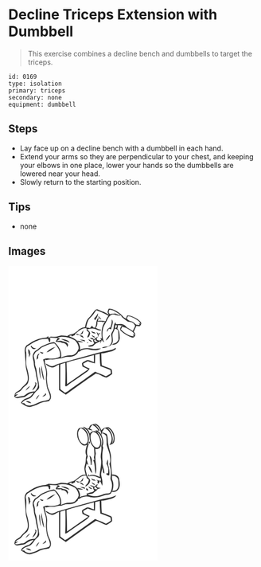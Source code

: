 # Decline Triceps Extension with Dumbbell
> This exercise combines a decline bench and dumbbells to target the triceps.

``` 
id: 0169 
type: isolation 
primary: triceps 
secondary: none 
equipment: dumbbell 
``` 

## Steps

 - Lay face up on a decline bench with a dumbbell in each hand.
 - Extend your arms so they are perpendicular to your chest, and keeping your elbows in one place, lower your hands so the dumbbells are lowered near your head.
 - Slowly return to the starting position.

## Tips

 - none

## Images

<svg width="300" height="296" viewBox="0 0 225 222" xmlns="http://www.w3.org/2000/svg">
  <g fill="#FFF">
    <path d="M0 0h225v222H0V0m151.34 64.55c-.59 1.74-1.55 3.41-1.73 5.26.41 1.4 1.31 2.57 2 3.84-2.54-1.71-5.29-3.06-7.98-4.49-2.98-.73-5.73-2.1-8.48-3.42-2.04-1.05-4.03.65-5.31 2.09-2.8 3.23-4.89 7.05-8.09 9.94-4.13 3.68-5.09 9.37-6.12 14.52-4.15.73-8.47 2.15-11.05 5.71-2.29 1.4-4.4 3.06-6.76 4.33-3.2.67-6.46 1.39-9.08 3.48-3.25-.37-6.5-1.11-9.79-.86-3.31.54-6.41 2.33-9.86 1.95-2.7.09-6.35-1.15-7.96 1.82-.64-.9-.88-1.98-1.13-3.02-1.09 1.11-2.25 2.45-3.94 2.48-6.98.45-13.8 2.65-19.92 5.99-2.98 2-5.93 4.03-9 5.89-3.04 3.65-2.83 8.69-2.05 13.1-.02 4.95.97 9.83.9 14.79-.03 8.13 4.29 15.77 3.22 23.94-1 5.89-6.85 8.54-10.04 13.03-2.14 3.44-6.6 4.09-9.03 7.2-.57 1.53-.89 3.13-1.33 4.7 1.64 1.25 3.36 3.17 5.65 2.4 3.54-1.04 7.38-.76 10.84-1.98 3.82-2.97 7.85-5.81 12.87-6.21-2.45 2.74-4.49 6.32-8.14 7.61-4.36 1.39-9.22 3.55-11.09 8.04 4.36 2.56 8.59 6.3 13.99 5.94 4.32-1.42 8.8-2.47 12.8-4.71 4.72-2.78 10.3-2.98 15.54-4.06 1.44-1.72 3.06-3.61 2.98-5.99.52-6.47-4.56-11.59-5.17-17.84-.56-4.68-1.42-9.39-.8-14.11.78-6.23-.96-12.37-2.79-18.25-.74-2.19-.35-4.5-.13-6.73l.45.44.45.44c2.62.34 5.12-1.2 7.79-.79 5.25.57 10.2-1.62 15.4-1.73 3.5-.79 6.83-2.54 10.53-2.2 5.95.43 12.94-1.64 15.5-7.53 1.59-.42 3.09-1.09 4.22-2.32 4.32-1.93 9.25-2.58 13.73-.78 5.32.98 12.02 1.45 16.36-2.19-4.55.03-9.18 1.45-13.77.42-6.08-1.29-12.67-1.22-18.27 1.74 1.23-4.28-.59-8.55-2.86-12.12 2.71.49 5.45.91 8.21.64-2.77-1.5-5.91-1.94-8.98-2.34.21.52.61 1.57.81 2.1-2.95-4.84-8.77-6.25-13.42-8.87 1.6-.71 3.2-1.41 4.83-2.05l-1.81 1.22c.47.43.94.87 1.41 1.3 1.48-.85 3.04-1.57 4.6-2.24.03-.41.1-1.24.13-1.65 5.31-3.58 10.24-9.85 17.43-8.11.01.68.04 2.04.05 2.72.2 1.82 3.3 1.95 3.19 3.95-.63 2.27-1.65 4.39-2.54 6.56 2.8.83 3.34-2.59 4.3-4.45 1.35-3.3-2.38-5.54-4.33-7.51 3.7-.51 7.55-2.32 11.21-.63 3.23.75 6.46 3.36 9.86 1.92 0-.17.01-.51.02-.69-2.49-.26-4.84-1.09-7.07-2.19-.27-.18-.83-.55-1.11-.73 2.48-2.41 2.78-6 2.55-9.24 2.53.1 5.06.08 7.59.01l-.24 1.29c1.3-.68 2.63-1.33 4.16-1.25-5.51 7.15-5.62 16.54-4.77 25.12l-2.29-.28c.34.61 1.02 1.81 1.37 2.42-.69.27-2.05.83-2.73 1.1l-3.27-.72c-.36-.76-.72-1.51-1.08-2.26.89-.93 1.73-1.9 2.54-2.9-2.58 1.09-4.55 3.12-7.01 4.4l-.51-1.77c-1.58-.25-3.15-.52-4.71-.8.2.38.62 1.15.83 1.53 1.19.32 2.38.63 3.57.94-.13 2.12.65 4.06 1.9 5.74-.93.73-1.86 1.47-2.78 2.21-2.34.38-4.65.95-6.9 1.68 2.37 1.9 5.89 1.19 8.32-.12 2.84-3.53 7.11-5.13 11.01-7.13-.42 1.38-.78 2.78-1.09 4.19 1.3-1.76 2.02-3.85 2.86-5.84.82 1.49 1.94 2.7 3.37 3.62-2.84-6.28-2.94-13.39-1.68-20.08.92-4.92 4.23-8.82 6.12-13.36 1.85-3.63 4.19-8.02 8.68-8.61 3.84.03 7.47 2.71 11.34 1.3 1.58-.53 1.68 1.83 2.38 2.7 2.52 2.12 5.07 4.23 7.81 6.06 2.48 1.85 5.97.58 8.43 2.45 1.72 1.07 2.8 2.86 3.8 4.58-.91 2.72-2.36 5.22-3.64 7.78-2.91-1.97-5.86-3.89-9-5.47-1.38-1.66-2.92-3.29-4.99-4.08-3.57-1.78-7.64-.62-11.42-.45-.11-.71-.32-2.14-.43-2.85-3.94 3.14-1.89 8.57-4.21 12.52-.94 2.29-3.08 4.43-2.3 7.09.82 4.85 1.86 10.74-2.08 14.58-2.91 3.77-9.23.88-12.14 4.42 2.59.27 5.08-.7 7.55-1.38 2.87-1.05 6.36-1.91 7.73-4.98 2.67-4.8-.1-10.25.89-15.3 1.19-2.54 2.39-5.08 3.4-7.69 1.57.71 3.76.76 4.69 2.43.94 4.69.62 9.5.7 14.25-1.04 1.59-1.89 3.38-3.41 4.59-2.06 1.08-4.62 1.2-6.23 3.03 6.36 1.17 11.86-4.51 11.68-10.68-.38-4.63-.07-10.06-3.61-13.6.42-1.78.8-3.56 1.08-5.37 2.87.37 5.71.96 8.57 1.44-1.3.06-2.61.12-3.9.2-.94 2.32-2.73 5.28-.32 7.39 4.58 4.25 10.17 7.53 16.04 9.66a3.582 3.582 0 0 0 5.06-2.67c1.29-2.2-.72-4.22-1.89-5.91 1.36-2.91 2.65-5.85 4.04-8.75 1.57.36 3.16.54 4.77.53 2.03-1.3 3.54-4.64 1.52-6.54-1.94-2.42-4.64-4.06-7.25-5.65-3.96-2.25-8.26-4.44-12.94-4.23-.66 1.66-1.3 3.33-1.86 5.03-1.27-.88-2.55-1.73-3.83-2.57a31.864 31.864 0 0 0-8.8-7.8c-4.06-2.43-8.47-5-13.38-4.66m4.53 16.04c.27 4.17-.33 8.3-2 12.15-3.4.55-5.62 3.36-5.09 6.86.97-1.57 1.82-3.19 2.65-4.83 1.2.26 2.4.53 3.6.8.36-4.89 4.69-10.6.84-14.98m-46.08 21.35c-.89.55-1.78 1.11-2.67 1.67-1.84-.66-3.72-1.22-5.67-1.49 2.8 3.65 7.27 1.38 10.59-.15.43-1.64.84-3.3 1.22-4.95-1.29 1.54-2.43 3.2-3.47 4.92m15.16-3.42c1.21 2.93 4.22 3.31 7.03 3.57-.67-.63-1.35-1.26-2.02-1.89-1.69-.51-3.34-1.11-5.01-1.68m7.87 1.08c1.43 2.38 2 5.11 3.14 7.62.06-1.19.19-3.58.26-4.77.72.18 2.17.53 2.89.71-.41-.53-1.22-1.6-1.63-2.13-.47.43-.94.85-1.41 1.28-1.07-.92-2.16-1.82-3.25-2.71m-7.22 4.52c.99 2.23 2.86 4.48 5.55 3.39-1.82-1.18-3.65-2.34-5.55-3.39m26.71.39c-2.21 2.37-4.02 5.11-5.63 7.91 3.28-1.67 5.41-4.73 6.8-8.04-.29.03-.88.1-1.17.13m-45.35.17c2.2 1.51 4.41 3.07 6.94 3.99-.72-1.2-1.44-2.41-2.31-3.5-1.53-.27-3.07-.43-4.63-.49m.69 6.49c2.58 1.18 5.27 2.07 7.98 2.9-.14-.51-.43-1.55-.58-2.07-2.44-.47-4.91-.78-7.4-.83m12.92-.74c1.13 2.54 3.32 4.2 6.21 3.76-1.83-1.62-3.96-2.82-6.21-3.76m-1.42 4.66c-1.32 3.08 3.33-.04 0 0m42.46 8.33c-1.84 1.46-3.85 2.75-6.21 3.16-9.18 1.91-18.43 3.61-27.42 6.34-17.28 4.63-34.53 9.37-51.69 14.45-3.17.89-6.02 2.68-9.22 3.48-4.28 1.26-7.37-3.11-11.4-3.65 2.17 3.11 5.75 4.84 9.28 5.89 4.48.87 7.47-3.1 11.4-4.32.16 12.76.03 25.52.14 38.28 3.33 2.44 6.74 4.77 10.19 7.04 14.87-11 29.93-21.79 45.37-31.97 5.64.86 10.19 5.24 15.81 6.22 3.21-1.21 5.83-3.59 8.72-5.4-.24-2.42.03-5.05-1.18-7.25-4.61-2.38-9.65-3.81-14.43-5.82-.62-6.01-.58-12.04-.8-18.07 4.77.07 9.3-1.61 13.9-2.64 3.02-.61 5.66-2.21 8.14-3.96-.15-.44-.45-1.33-.6-1.78z"/>
    <path d="M152.32 65.93c6.21.09 11.14 4.32 16.25 7.27-.55.31-1.11.62-1.66.92-1.58-.67-3.22-1.19-4.86-1.69a49.88 49.88 0 0 0-2.93-2.89c.5.66 1.49 1.99 1.99 2.65-2.7-.47-5.44-.28-8.02.66-.67-.94-1.39-1.85-1.96-2.86.29-1.38.78-2.71 1.19-4.06zM132.58 66.66c6.24 2.57 12.69 4.75 18.38 8.47-1.95 2.46-3.56 5.19-4.35 8.25-3.8-.91-7.71-.86-11.56-.4.42-1.63.84-3.26 1.16-4.91-4.91 3.51-2.36 10.17-5.4 14.76-2.21 1.3-3.8-1.13-4.59-2.87-.97 1.27-2.02 2.49-3.07 3.7-1.97-.27-3.93-.57-5.89-.88 1.42-4.97 2-10.72 6.09-14.37 3.77-3.33 6.28-7.75 9.23-11.75m.09 8.95c-1.12 1.2-2.22 2.42-3.32 3.64.48.95.96 1.9 1.43 2.85 2.09-3.27 4.77-6.58 4.36-10.73-.9 1.36-1.71 2.79-2.47 4.24m2.95-.11c.25 2.72 2.56 4.37 4.77 5.55-1.21-2.14-2.89-3.98-4.77-5.55zM180.45 75.82c4.22.15 7.99 2.21 11.55 4.28 2.99 1.84 6.4 3.76 7.37 7.44-.73-.37-2.19-1.12-2.92-1.49.58 1.03 1.14 2.06 1.7 3.1-1.71-.08-3.42-.08-5.1-.37-2.62-1.9-4.67-4.8-8.09-5.34-2.66-.39-4.7-2.1-6.33-4.11.61-1.17 1.22-2.34 1.82-3.51zM161.15 89.39l2.91.2c-.55 1.47-1.11 2.92-1.65 4.39-.41-.27-1.21-.81-1.62-1.07l.36-3.52zM171.47 91.83c5.77.72 10.87 3.9 15.41 7.36 1.71 1.23 2.82 3.04 3.49 5.02-.68-.3-2.03-.88-2.7-1.17.48 1.03.97 2.06 1.44 3.1-7.63-.13-14.22-5.11-19.45-10.25.61-1.35 1.21-2.71 1.81-4.06zM74.16 108.07c8.84-2.85 18.53-.24 26.36 4.25 3.17 3.04 5.28 7.38 5.58 11.75-1.66 5.22-6.03 10.94-12.1 10.64-5.14-.22-9.99 1.62-14.67 3.52 1.8-7.78-2.23-15.64-7.55-21.12-1.09-.96-2.25-2.35-3.85-2.16-5.74.83-10.98 3.46-16.27 5.67-3.89 1.56-6.41 5.11-10.05 7.07-3 1.49-4.25 4.84-4.94 7.9-.25 3.9 1.7 7.53 1.75 11.41.04 5.24 2.66 9.96 3.01 15.15.55 5.74 2.78 11.16 3.29 16.9.14 3.96-2.12 7.36-4.74 10.1-3.55.42-7.38.39-10.47 2.42-2.86 1.53-5.04 4.62-8.56 4.6-3.75.21-7.36 2.46-11.12.87 1.66-1.31 3.43-2.46 5.09-3.76l-4.77.72c1.68-1.73 3.52-3.33 5.82-4.16 3.28-1.12 4.62-4.6 7.02-6.81 2.25-2.42 5.73-3.87 6.79-7.22 2.44-6.76.39-14.03-1.29-20.71-3.05-8-.56-16.7-1.62-24.94-1.13-2.95-.66-6.45 1.48-8.82 4.87-2.86 9.38-6.42 14.74-8.36 5.15-2.37 10.88-3.05 16.5-3.03 1.23 1.54 1 4.4 3.15 5.02.68-1.79.41-3.75.57-5.62-.36-.34-1.07-1.02-1.43-1.36 4.22.32 8.44.67 12.68.68-1.21 1.89-2.41 3.79-3.43 5.79 2.92.16 5.85.21 8.73.76.15.14.45.44.6.58 4.1-.08 8.73 2.61 8.04 7.27.53-1.26 1.09-2.51 1.68-3.74-.85-4.24-5.29-5.09-8.89-5.66l-.54-.38c-2.4-.57-4.9-.24-7.34-.33 1.52-1.07 3.08-2.09 4.61-3.16-1.31-.53-2.62-1.05-3.86-1.73m5.24 2.07c4.1 2.32 8.61 3.9 13.09 5.36-2.78-4.36-8.46-4.73-13.09-5.36m-45.8 11.08c1.24 1.45 2.09 3.7 4.21 3.98 1.57.6 3.04-.31 4.4-.99-2.94-.27-6.03-.74-7.23-3.85-.34.21-1.04.64-1.38.86m-3.78 4.31c.11 2.49.51 4.95.64 7.43l1-1.1c-.39 2.04-.55 4.1-.49 6.17 1.04-2.02 1.79-4.16 2.63-6.27l-1.21.33c1.09-2.67-.5-5.04-2.57-6.56m10.19 49.7c.34.87.68 1.74 1.03 2.61-1.25 3.45-3.32 6.49-5.16 9.63 4.07-2.01 6.84-6.68 6.23-11.23-.52-.25-1.57-.75-2.1-1.01m-14.06 12.74c2.64-1.88 5-4.16 6.91-6.78-3.08 1.32-5.4 3.82-6.91 6.78zM129.68 113.01c-1.33-2.22 1.69-1.8 2.78-2.46l-1.04 1.41c.83.52 2.5 1.56 3.33 2.08-1.6.26-4.88 1.42-5.07-1.03z"/>
    <path d="M52.11 122.11c5.67-2.27 11.22-5.68 17.58-5.19 4.92 5.18 9.61 12.28 8.14 19.73-5.29 3.06-11.72 3.73-17.69 2.77-2.7-.66-5.22.6-7.67 1.53.96 5.15 2.66 10.11 3.94 15.17 1.24 5.2-.02 10.53.36 15.79.74 5.67.87 11.55 3.54 16.75 1.1 3.93 4.37 9.03 1.04 12.65-5.15 2.41-11.27 1.95-16.32 4.76-5.63 2.81-12.32 6.16-18.56 3.39-.95-.76-1.74-1.7-2.59-2.57-.83-.04-2.5-.11-3.33-.15 2.18-4.57 7.78-5.39 12-7.21 4.14-2.5 6.06-7.21 9.43-10.48 1.8-1.82 4.47-3.33 4.58-6.2-.36-8.48-3.5-16.56-3.97-25.04-.12-3.77-2.69-6.96-2.43-10.76.3-3.97-1.31-7.68-2.04-11.51 1.42-2.39 2.12-5.53 4.85-6.83 3.35-1.79 5.54-5.2 9.14-6.6m5.43 8.05c5.36-.84 9.13-5.22 13.61-7.91-5.29 1.04-9.87 4.14-13.61 7.91m-9.92-.77c.69 1.81 2.33 2.67 4.14 3 .3-.39.88-1.16 1.18-1.54-1.79-.46-3.54-1-5.32-1.46m-5.17 11.97l2.48-2.24c.06-1.3.12-2.6.19-3.9.67-1.06 1.32-2.13 1.92-3.22-4.35 1.04-3.77 5.92-4.59 9.36m2.78 8.87c.5.61.5.61 0 0m4.46 6.24c1.09 5.42 1.48 11.14 4.16 16.09-.42-7.57-3.35-14.79-3.62-22.41-.46 2.06-.95 4.2-.54 6.32m-3.1-4.26c-.43 6.4.62 12.85 2.62 18.93-.38-4.71-1.27-9.36-1.38-14.09.05-1.71-.46-3.34-1.24-4.84m9.48 39.65c-.36.59-1.09 1.77-1.46 2.37-1.17.81-2.31 1.7-3.34 2.7 2.28-.34 7.36-2.12 4.8-5.07M41.5 201.4c2.22-2.08 4.04-4.59 5.24-7.4-2.51 1.81-4.55 4.33-5.24 7.4M26.4 204c2.5 1.52 5.22 2.87 8.22 2.89-1.84-2.65-5.16-3.67-8.22-2.89zM130.91 133.95c2.27-.57 4.55-1.13 6.81-1.75.25 6.32.29 12.76 1.05 18.99 5.07 1.87 10.14 3.75 15.17 5.73.27 1.65.54 3.31.8 4.97-2.48 1.69-5 3.35-7.78 4.51-5.14-2.92-10.86-4.49-16.15-7.07-11.85 8.61-23.71 17.2-35.75 25.56-3.16 2.18-5.9 5.09-9.64 6.3-2.36-1.85-4.94-3.41-7.09-5.51-.24-12.39-.05-24.81-.03-37.21 2.51-.85 5.04-1.63 7.57-2.41.61 11.67.16 23.41-.19 35.1.45.06 1.36.19 1.81.25 10.03-7.72 20.79-14.44 31.05-21.84 1.74-1.21 2.84-3.05 4.05-4.73-2.95-1.5-6.11-2.66-8.86-4.53-.36-.97-.67-1.95-.93-2.95 2.29-1.28 4.58-2.55 6.91-3.76 3.54 1.39 7.14 2.68 10.93 3.12.18-4.25.16-8.51.27-12.77z"/>
    <path d="M94.64 143.53c11.46-2.93 22.87-6.08 34.28-9.18.03 3.52.05 7.04.08 10.56-3.94-1.03-8.21-4.73-12.19-2.11-2.01 1.25-4.55 2.11-5.89 4.16.15 1.62.55 3.2.91 4.79 2.9 1.43 5.82 2.81 8.73 4.21-10.84 7.16-21.34 14.82-32.07 22.14.01-10.73-.29-21.46-.78-32.16 2.19-1.11 4.58-1.73 6.93-2.41z"/>
  </g>
  <g fill="#333">
    <path d="M151.34 64.55c4.91-.34 9.32 2.23 13.38 4.66 3.39 2.03 6.38 4.68 8.8 7.8 1.28.84 2.56 1.69 3.83 2.57.56-1.7 1.2-3.37 1.86-5.03 4.68-.21 8.98 1.98 12.94 4.23 2.61 1.59 5.31 3.23 7.25 5.65 2.02 1.9.51 5.24-1.52 6.54a20.7 20.7 0 0 1-4.77-.53c-1.39 2.9-2.68 5.84-4.04 8.75 1.17 1.69 3.18 3.71 1.89 5.91a3.582 3.582 0 0 1-5.06 2.67c-5.87-2.13-11.46-5.41-16.04-9.66-2.41-2.11-.62-5.07.32-7.39 1.29-.08 2.6-.14 3.9-.2-2.86-.48-5.7-1.07-8.57-1.44-.28 1.81-.66 3.59-1.08 5.37 3.54 3.54 3.23 8.97 3.61 13.6.18 6.17-5.32 11.85-11.68 10.68 1.61-1.83 4.17-1.95 6.23-3.03 1.52-1.21 2.37-3 3.41-4.59-.08-4.75.24-9.56-.7-14.25-.93-1.67-3.12-1.72-4.69-2.43-1.01 2.61-2.21 5.15-3.4 7.69-.99 5.05 1.78 10.5-.89 15.3-1.37 3.07-4.86 3.93-7.73 4.98-2.47.68-4.96 1.65-7.55 1.38 2.91-3.54 9.23-.65 12.14-4.42 3.94-3.84 2.9-9.73 2.08-14.58-.78-2.66 1.36-4.8 2.3-7.09 2.32-3.95.27-9.38 4.21-12.52.11.71.32 2.14.43 2.85 3.78-.17 7.85-1.33 11.42.45 2.07.79 3.61 2.42 4.99 4.08 3.14 1.58 6.09 3.5 9 5.47 1.28-2.56 2.73-5.06 3.64-7.78-1-1.72-2.08-3.51-3.8-4.58-2.46-1.87-5.95-.6-8.43-2.45-2.74-1.83-5.29-3.94-7.81-6.06-.7-.87-.8-3.23-2.38-2.7-3.87 1.41-7.5-1.27-11.34-1.3-4.49.59-6.83 4.98-8.68 8.61-1.89 4.54-5.2 8.44-6.12 13.36-1.26 6.69-1.16 13.8 1.68 20.08a9.923 9.923 0 0 1-3.37-3.62c-.84 1.99-1.56 4.08-2.86 5.84.31-1.41.67-2.81 1.09-4.19-3.9 2-8.17 3.6-11.01 7.13-2.43 1.31-5.95 2.02-8.32.12 2.25-.73 4.56-1.3 6.9-1.68.92-.74 1.85-1.48 2.78-2.21-1.25-1.68-2.03-3.62-1.9-5.74-1.19-.31-2.38-.62-3.57-.94-.21-.38-.63-1.15-.83-1.53 1.56.28 3.13.55 4.71.8l.51 1.77c2.46-1.28 4.43-3.31 7.01-4.4-.81 1-1.65 1.97-2.54 2.9.36.75.72 1.5 1.08 2.26l3.27.72c.68-.27 2.04-.83 2.73-1.1-.35-.61-1.03-1.81-1.37-2.42l2.29.28c-.85-8.58-.74-17.97 4.77-25.12-1.53-.08-2.86.57-4.16 1.25l.24-1.29c-2.53.07-5.06.09-7.59-.01.23 3.24-.07 6.83-2.55 9.24.28.18.84.55 1.11.73 2.23 1.1 4.58 1.93 7.07 2.19-.01.18-.02.52-.02.69-3.4 1.44-6.63-1.17-9.86-1.92-3.66-1.69-7.51.12-11.21.63 1.95 1.97 5.68 4.21 4.33 7.51-.96 1.86-1.5 5.28-4.3 4.45.89-2.17 1.91-4.29 2.54-6.56.11-2-2.99-2.13-3.19-3.95-.01-.68-.04-2.04-.05-2.72-7.19-1.74-12.12 4.53-17.43 8.11-.03.41-.1 1.24-.13 1.65-1.56.67-3.12 1.39-4.6 2.24-.47-.43-.94-.87-1.41-1.3l1.81-1.22c-1.63.64-3.23 1.34-4.83 2.05 4.65 2.62 10.47 4.03 13.42 8.87-.2-.53-.6-1.58-.81-2.1 3.07.4 6.21.84 8.98 2.34-2.76.27-5.5-.15-8.21-.64 2.27 3.57 4.09 7.84 2.86 12.12 5.6-2.96 12.19-3.03 18.27-1.74 4.59 1.03 9.22-.39 13.77-.42-4.34 3.64-11.04 3.17-16.36 2.19-4.48-1.8-9.41-1.15-13.73.78-1.13 1.23-2.63 1.9-4.22 2.32-2.56 5.89-9.55 7.96-15.5 7.53-3.7-.34-7.03 1.41-10.53 2.2-5.2.11-10.15 2.3-15.4 1.73-2.67-.41-5.17 1.13-7.79.79l-.45-.44-.45-.44c-.22 2.23-.61 4.54.13 6.73 1.83 5.88 3.57 12.02 2.79 18.25-.62 4.72.24 9.43.8 14.11.61 6.25 5.69 11.37 5.17 17.84.08 2.38-1.54 4.27-2.98 5.99-5.24 1.08-10.82 1.28-15.54 4.06-4 2.24-8.48 3.29-12.8 4.71-5.4.36-9.63-3.38-13.99-5.94 1.87-4.49 6.73-6.65 11.09-8.04 3.65-1.29 5.69-4.87 8.14-7.61-5.02.4-9.05 3.24-12.87 6.21-3.46 1.22-7.3.94-10.84 1.98-2.29.77-4.01-1.15-5.65-2.4.44-1.57.76-3.17 1.33-4.7 2.43-3.11 6.89-3.76 9.03-7.2 3.19-4.49 9.04-7.14 10.04-13.03 1.07-8.17-3.25-15.81-3.22-23.94.07-4.96-.92-9.84-.9-14.79-.78-4.41-.99-9.45 2.05-13.1 3.07-1.86 6.02-3.89 9-5.89 6.12-3.34 12.94-5.54 19.92-5.99 1.69-.03 2.85-1.37 3.94-2.48.25 1.04.49 2.12 1.13 3.02 1.61-2.97 5.26-1.73 7.96-1.82 3.45.38 6.55-1.41 9.86-1.95 3.29-.25 6.54.49 9.79.86 2.62-2.09 5.88-2.81 9.08-3.48 2.36-1.27 4.47-2.93 6.76-4.33 2.58-3.56 6.9-4.98 11.05-5.71 1.03-5.15 1.99-10.84 6.12-14.52 3.2-2.89 5.29-6.71 8.09-9.94 1.28-1.44 3.27-3.14 5.31-2.09 2.75 1.32 5.5 2.69 8.48 3.42 2.69 1.43 5.44 2.78 7.98 4.49-.69-1.27-1.59-2.44-2-3.84.18-1.85 1.14-3.52 1.73-5.26m.98 1.38c-.41 1.35-.9 2.68-1.19 4.06.57 1.01 1.29 1.92 1.96 2.86 2.58-.94 5.32-1.13 8.02-.66-.5-.66-1.49-1.99-1.99-2.65 1.01.92 1.99 1.88 2.93 2.89 1.64.5 3.28 1.02 4.86 1.69.55-.3 1.11-.61 1.66-.92-5.11-2.95-10.04-7.18-16.25-7.27m-19.74.73c-2.95 4-5.46 8.42-9.23 11.75-4.09 3.65-4.67 9.4-6.09 14.37 1.96.31 3.92.61 5.89.88 1.05-1.21 2.1-2.43 3.07-3.7.79 1.74 2.38 4.17 4.59 2.87 3.04-4.59.49-11.25 5.4-14.76-.32 1.65-.74 3.28-1.16 4.91 3.85-.46 7.76-.51 11.56.4.79-3.06 2.4-5.79 4.35-8.25-5.69-3.72-12.14-5.9-18.38-8.47m47.87 9.16c-.6 1.17-1.21 2.34-1.82 3.51 1.63 2.01 3.67 3.72 6.33 4.11 3.42.54 5.47 3.44 8.09 5.34 1.68.29 3.39.29 5.1.37-.56-1.04-1.12-2.07-1.7-3.1.73.37 2.19 1.12 2.92 1.49-.97-3.68-4.38-5.6-7.37-7.44-3.56-2.07-7.33-4.13-11.55-4.28m-19.3 13.57l-.36 3.52c.41.26 1.21.8 1.62 1.07.54-1.47 1.1-2.92 1.65-4.39l-2.91-.2m10.32 2.44c-.6 1.35-1.2 2.71-1.81 4.06 5.23 5.14 11.82 10.12 19.45 10.25-.47-1.04-.96-2.07-1.44-3.1.67.29 2.02.87 2.7 1.17-.67-1.98-1.78-3.79-3.49-5.02-4.54-3.46-9.64-6.64-15.41-7.36m-97.31 16.24c1.24.68 2.55 1.2 3.86 1.73-1.53 1.07-3.09 2.09-4.61 3.16 2.44.09 4.94-.24 7.34.33l.54.38c3.6.57 8.04 1.42 8.89 5.66-.59 1.23-1.15 2.48-1.68 3.74.69-4.66-3.94-7.35-8.04-7.27-.15-.14-.45-.44-.6-.58-2.88-.55-5.81-.6-8.73-.76 1.02-2 2.22-3.9 3.43-5.79-4.24-.01-8.46-.36-12.68-.68.36.34 1.07 1.02 1.43 1.36-.16 1.87.11 3.83-.57 5.62-2.15-.62-1.92-3.48-3.15-5.02-5.62-.02-11.35.66-16.5 3.03-5.36 1.94-9.87 5.5-14.74 8.36-2.14 2.37-2.61 5.87-1.48 8.82 1.06 8.24-1.43 16.94 1.62 24.94 1.68 6.68 3.73 13.95 1.29 20.71-1.06 3.35-4.54 4.8-6.79 7.22-2.4 2.21-3.74 5.69-7.02 6.81-2.3.83-4.14 2.43-5.82 4.16l4.77-.72c-1.66 1.3-3.43 2.45-5.09 3.76 3.76 1.59 7.37-.66 11.12-.87 3.52.02 5.7-3.07 8.56-4.6 3.09-2.03 6.92-2 10.47-2.42 2.62-2.74 4.88-6.14 4.74-10.1-.51-5.74-2.74-11.16-3.29-16.9-.35-5.19-2.97-9.91-3.01-15.15-.05-3.88-2-7.51-1.75-11.41.69-3.06 1.94-6.41 4.94-7.9 3.64-1.96 6.16-5.51 10.05-7.07 5.29-2.21 10.53-4.84 16.27-5.67 1.6-.19 2.76 1.2 3.85 2.16 5.32 5.48 9.35 13.34 7.55 21.12 4.68-1.9 9.53-3.74 14.67-3.52 6.07.3 10.44-5.42 12.1-10.64-.3-4.37-2.41-8.71-5.58-11.75-7.83-4.49-17.52-7.1-26.36-4.25m55.52 4.94c.19 2.45 3.47 1.29 5.07 1.03-.83-.52-2.5-1.56-3.33-2.08l1.04-1.41c-1.09.66-4.11.24-2.78 2.46m-77.57 9.1c-3.6 1.4-5.79 4.81-9.14 6.6-2.73 1.3-3.43 4.44-4.85 6.83.73 3.83 2.34 7.54 2.04 11.51-.26 3.8 2.31 6.99 2.43 10.76.47 8.48 3.61 16.56 3.97 25.04-.11 2.87-2.78 4.38-4.58 6.2-3.37 3.27-5.29 7.98-9.43 10.48-4.22 1.82-9.82 2.64-12 7.21.83.04 2.5.11 3.33.15.85.87 1.64 1.81 2.59 2.57 6.24 2.77 12.93-.58 18.56-3.39 5.05-2.81 11.17-2.35 16.32-4.76 3.33-3.62.06-8.72-1.04-12.65-2.67-5.2-2.8-11.08-3.54-16.75-.38-5.26.88-10.59-.36-15.79-1.28-5.06-2.98-10.02-3.94-15.17 2.45-.93 4.97-2.19 7.67-1.53 5.97.96 12.4.29 17.69-2.77 1.47-7.45-3.22-14.55-8.14-19.73-6.36-.49-11.91 2.92-17.58 5.19z"/>
    <path d="M132.67 75.61c.76-1.45 1.57-2.88 2.47-4.24.41 4.15-2.27 7.46-4.36 10.73-.47-.95-.95-1.9-1.43-2.85 1.1-1.22 2.2-2.44 3.32-3.64zM135.62 75.5c1.88 1.57 3.56 3.41 4.77 5.55-2.21-1.18-4.52-2.83-4.77-5.55zM155.87 80.59c3.85 4.38-.48 10.09-.84 14.98-1.2-.27-2.4-.54-3.6-.8-.83 1.64-1.68 3.26-2.65 4.83-.53-3.5 1.69-6.31 5.09-6.86 1.67-3.85 2.27-7.98 2-12.15zM109.79 101.94c1.04-1.72 2.18-3.38 3.47-4.92-.38 1.65-.79 3.31-1.22 4.95-3.32 1.53-7.79 3.8-10.59.15 1.95.27 3.83.83 5.67 1.49.89-.56 1.78-1.12 2.67-1.67zM124.95 98.52c1.67.57 3.32 1.17 5.01 1.68.67.63 1.35 1.26 2.02 1.89-2.81-.26-5.82-.64-7.03-3.57zM132.82 99.6c1.09.89 2.18 1.79 3.25 2.71.47-.43.94-.85 1.41-1.28.41.53 1.22 1.6 1.63 2.13-.72-.18-2.17-.53-2.89-.71-.07 1.19-.2 3.58-.26 4.77-1.14-2.51-1.71-5.24-3.14-7.62zM125.6 104.12c1.9 1.05 3.73 2.21 5.55 3.39-2.69 1.09-4.56-1.16-5.55-3.39zM152.31 104.51c.29-.03.88-.1 1.17-.13-1.39 3.31-3.52 6.37-6.8 8.04 1.61-2.8 3.42-5.54 5.63-7.91zM106.96 104.68c1.56.06 3.1.22 4.63.49.87 1.09 1.59 2.3 2.31 3.5-2.53-.92-4.74-2.48-6.94-3.99zM79.4 110.14c4.63.63 10.31 1 13.09 5.36-4.48-1.46-8.99-3.04-13.09-5.36zM107.65 111.17c2.49.05 4.96.36 7.4.83.15.52.44 1.56.58 2.07-2.71-.83-5.4-1.72-7.98-2.9zM120.57 110.43c2.25.94 4.38 2.14 6.21 3.76-2.89.44-5.08-1.22-6.21-3.76zM119.15 115.09c3.33-.04-1.32 3.08 0 0zM33.6 121.22c.34-.22 1.04-.65 1.38-.86 1.2 3.11 4.29 3.58 7.23 3.85-1.36.68-2.83 1.59-4.4.99-2.12-.28-2.97-2.53-4.21-3.98zM57.54 130.16c3.74-3.77 8.32-6.87 13.61-7.91-4.48 2.69-8.25 7.07-13.61 7.91zM161.61 123.42c.15.45.45 1.34.6 1.78-2.48 1.75-5.12 3.35-8.14 3.96-4.6 1.03-9.13 2.71-13.9 2.64.22 6.03.18 12.06.8 18.07 4.78 2.01 9.82 3.44 14.43 5.82 1.21 2.2.94 4.83 1.18 7.25-2.89 1.81-5.51 4.19-8.72 5.4-5.62-.98-10.17-5.36-15.81-6.22-15.44 10.18-30.5 20.97-45.37 31.97-3.45-2.27-6.86-4.6-10.19-7.04-.11-12.76.02-25.52-.14-38.28-3.93 1.22-6.92 5.19-11.4 4.32-3.53-1.05-7.11-2.78-9.28-5.89 4.03.54 7.12 4.91 11.4 3.65 3.2-.8 6.05-2.59 9.22-3.48 17.16-5.08 34.41-9.82 51.69-14.45 8.99-2.73 18.24-4.43 27.42-6.34 2.36-.41 4.37-1.7 6.21-3.16m-30.7 10.53c-.11 4.26-.09 8.52-.27 12.77-3.79-.44-7.39-1.73-10.93-3.12-2.33 1.21-4.62 2.48-6.91 3.76.26 1 .57 1.98.93 2.95 2.75 1.87 5.91 3.03 8.86 4.53-1.21 1.68-2.31 3.52-4.05 4.73-10.26 7.4-21.02 14.12-31.05 21.84-.45-.06-1.36-.19-1.81-.25.35-11.69.8-23.43.19-35.1-2.53.78-5.06 1.56-7.57 2.41-.02 12.4-.21 24.82.03 37.21 2.15 2.1 4.73 3.66 7.09 5.51 3.74-1.21 6.48-4.12 9.64-6.3 12.04-8.36 23.9-16.95 35.75-25.56 5.29 2.58 11.01 4.15 16.15 7.07 2.78-1.16 5.3-2.82 7.78-4.51-.26-1.66-.53-3.32-.8-4.97-5.03-1.98-10.1-3.86-15.17-5.73-.76-6.23-.8-12.67-1.05-18.99-2.26.62-4.54 1.18-6.81 1.75m-36.27 9.58c-2.35.68-4.74 1.3-6.93 2.41.49 10.7.79 21.43.78 32.16 10.73-7.32 21.23-14.98 32.07-22.14-2.91-1.4-5.83-2.78-8.73-4.21-.36-1.59-.76-3.17-.91-4.79 1.34-2.05 3.88-2.91 5.89-4.16 3.98-2.62 8.25 1.08 12.19 2.11-.03-3.52-.05-7.04-.08-10.56-11.41 3.1-22.82 6.25-34.28 9.18zM29.82 125.53c2.07 1.52 3.66 3.89 2.57 6.56l1.21-.33c-.84 2.11-1.59 4.25-2.63 6.27-.06-2.07.1-4.13.49-6.17l-1 1.1c-.13-2.48-.53-4.94-.64-7.43zM47.62 129.39c1.78.46 3.53 1 5.32 1.46-.3.38-.88 1.15-1.18 1.54-1.81-.33-3.45-1.19-4.14-3zM42.45 141.36c.82-3.44.24-8.32 4.59-9.36-.6 1.09-1.25 2.16-1.92 3.22-.07 1.3-.13 2.6-.19 3.9l-2.48 2.24zM45.23 150.23c.5.61.5.61 0 0zM49.69 156.47c-.41-2.12.08-4.26.54-6.32.27 7.62 3.2 14.84 3.62 22.41-2.68-4.95-3.07-10.67-4.16-16.09zM46.59 152.21c.78 1.5 1.29 3.13 1.24 4.84.11 4.73 1 9.38 1.38 14.09-2-6.08-3.05-12.53-2.62-18.93zM40.01 175.23c.53.26 1.58.76 2.1 1.01.61 4.55-2.16 9.22-6.23 11.23 1.84-3.14 3.91-6.18 5.16-9.63-.35-.87-.69-1.74-1.03-2.61zM25.95 187.97c1.51-2.96 3.83-5.46 6.91-6.78-1.91 2.62-4.27 4.9-6.91 6.78zM56.07 191.86c2.56 2.95-2.52 4.73-4.8 5.07 1.03-1 2.17-1.89 3.34-2.7.37-.6 1.1-1.78 1.46-2.37zM41.5 201.4c.69-3.07 2.73-5.59 5.24-7.4-1.2 2.81-3.02 5.32-5.24 7.4zM26.4 204c3.06-.78 6.38.24 8.22 2.89-3-.02-5.72-1.37-8.22-2.89z"/>
  </g>
</svg>

<svg width="300" height="296" viewBox="0 0 225 222" xmlns="http://www.w3.org/2000/svg">
  <g fill="#FFF">
    <path d="M0 0h225v222H0V0m132.78 18.35c4.7 2.89 6.72 8.55 7.48 13.75-2.4-2.7-4.91-6.88-9.12-6.1.53.5 1.58 1.49 2.11 1.98 7.31 3.81 10.13 14.12 6.75 21.42 1.49 6.61-1.86 13.06-.34 19.65 1.29 9.17-2.19 18.1-1.98 27.2-4.82-2.93-10.7-4.34-16.11-2.19l-.2-2.71c-.5 1.15-.96 2.31-1.43 3.48.77.02 2.32.07 3.09.09 5.71-2.18 11.25 2.06 16.65 3.53-.12.87-.34 2.61-.45 3.48-2.5-.04-4.78-1.04-7.07-1.92.61.46 1.81 1.39 2.42 1.85.31 1.34-.71 3.3.43 4.29 2.06-.2 1.91-2.84 2.93-4.21 1.87 2.12 2.46 4.92 3.69 7.4.9-4.88-.15-9.8-1.31-14.53-1.43-4.35 1.21-8.56 1.41-12.9.42 2.49.88 4.98 1.16 7.5.65.48 1.3.97 1.95 1.45.18-6.16-3.42-11.68-2.71-17.86-.96-7.03-.41-14.08.87-21.03-.3-.89-.6-1.77-.9-2.65 2.38-5.58.31-11.59-1.82-16.87.31-.64.93-1.94 1.25-2.59 2.23 1.42 5.36 2.54 6.22 5.29.29 3.93.63 7.88.37 11.82 1.27 4.92 3.21 9.64 4.55 14.53.36 4.92 2.2 10.09-.25 14.78 1.22 5.48 2.86 11.05 2.14 16.72-.1 2.77-1.24 5.71.17 8.32 2.55 5.38 1.88 11.76-.39 17.12-.94 2.01-3.23 2.61-5.28 2.42-3.96-.23-7.36 2.05-11.06 3.04-6.19 1.97-13.2 1.46-18.88-1.76 2.88-.41 5.92-.42 8.67-1.47 2.31-2.28 4.98-4.13 7.34-6.35 1.42-.54 2.85-1.06 4.28-1.57-1.78-.3-3.56-.66-5.33-.99-.41-.82-.81-1.65-1.22-2.48 1.4-.35 2.05-1.05 1.94-2.11-2.27.1-3.61 2.56-5.63 3.44-1.66-1.89-4.25-1.82-6.52-2.13 1.54 1.08 3.22 1.93 4.99 2.59-.02 2.03.75 3.89 1.94 5.52-.92.74-1.85 1.47-2.77 2.21-3.02.44-5.94 1.32-8.79 2.4.09.63.26 1.89.35 2.52-3.78.21-7.51 1.11-10.86 2.9 1.66-4.29-.4-8.7-2.63-12.33 2.71.5 5.45.94 8.22.66-2.76-1.48-5.88-1.94-8.94-2.34.17.52.53 1.58.7 2.1-2.86-4.89-8.74-6.23-13.36-8.87 1.6-.72 3.21-1.42 4.85-2.07L94.53 105c.47.44.94.87 1.41 1.31 1.48-.87 3.04-1.58 4.61-2.25.01-.4.05-1.2.07-1.59 5.21-3.39 9.93-9.8 16.92-8.19.3 1.21.55 2.42.76 3.64 1.11.86 3.14 1.28 3.02 3.05-.42 1.58-1.05 3.1-1.59 4.65-1.7 1.33-3.15 2.95-3.88 5.02 3.73-1.72 7.15-4.79 7.57-9.1-.21-2.23-2.2-3.59-3.61-5.09-.53-1.4-1.07-2.8-1.64-4.17-.59-2.75-1.47-5.43-1.84-8.22.32-2.76 1.15-5.44 1.82-8.13.54.63 1.6 1.91 2.14 2.54-.34-2.86-1.19-5.62-2.19-8.31.61-1.71 1.15-3.44 1.68-5.18-2.46-6.27-.72-13.13 1.85-19.05-.52.28-1.56.85-2.08 1.14 4.11-8.29 1.2-19.67-6.69-24.67-2.88-1.28-6.61-.45-8.06 2.53-2.99 7.71.06 16.94 6.17 22.24 2.2 2.04 5.33 1.91 7.81.44-1.92 5.11-3.68 11.13-1.14 16.33-1.54 4.48-.28 9.34-2.02 13.77-1.8 4.92-.44 10.25 1.05 15.05-8.82-1.71-13.14 8.77-21.1 10.11-2.52.34-4.79 1.51-6.85 2.94-3.27-.38-6.54-1.12-9.85-.85-2.99.48-5.75 2.06-8.84 1.98-3.08.17-6.09-.66-9.16-.69-1.99.61-3.8 1.83-5.91 2.03-8.97.79-17.56 4.39-24.69 9.84-4.06 1.44-5.77 5.85-5.72 9.87.68 7.34 1.25 14.68 1.58 22.05.44 7.39 4.15 14.44 3.07 21.93-1.03 5.86-6.87 8.49-10.05 12.98-2.18 3.4-6.55 4.13-9.06 7.16-.56 1.45-.83 3-1.04 4.54 1.23 1.73 3.16 3.31 5.42 2.56 3.53-1.02 7.35-.76 10.79-1.96 3.84-2.96 7.88-5.82 12.91-6.23-2.62 3.05-4.97 6.99-9.18 7.98-3.01.78-5.46 2.77-8.16 4.22-.61 1.16-1.2 2.33-1.78 3.51 4.32 2.57 8.52 6.27 13.9 5.88 4.32-1.42 8.8-2.48 12.8-4.71 4.7-2.78 10.27-2.97 15.5-4.05 4.27-3.68 3.39-9.86 1.11-14.38-4.51-8.41-4.55-18.29-3.91-27.57.25-7.21-4.32-13.69-3.21-20.91l.51.42.5.43 1.37.16c3.34-1.32 6.91-.96 10.41-.99 3.69-.01 7.15-2.21 10.85-1.4 2.42-.78 4.79-1.73 7.27-2.27 3.68-.56 7.51.19 11.09-1.02 2.96-.65 5.15-2.82 7.44-4.63.09-.54.28-1.61.37-2.15 1.78-.3 3.47-.92 4.66-2.33 3.85-1.5 8.15-2.67 12.19-1.16 7.58 2.47 15.6.29 22.84-2.28 3.18-1.56 7.13-.34 9.89-2.9.47-.88.95-1.75 1.43-2.61 4.28 1.54 9.36-1.12 10.84-5.35 2.17-4.69.75-9.97-.08-14.82-1.23-4.43-6.3-5.92-10.42-5.65-.7-4.8-.8-9.67-1.45-14.47-.67-5.8.6-11.7-.82-17.42-1-4.59-2.75-9-3.38-13.68-1.22-5.14-.16-10.67-2.46-15.58-2.46-.63-4.82-2.57-7.46-1.78 1.18-2.59 2.62-5.08 4.66-7.09 9.45 4 13.89 17.39 6.86 25.46 2.83-1.01 6.69-1.66 7.36-5.16 1.94-7.54-.9-16.61-7.52-21.01-2.07-1.66-4.69.13-7 .26-1.98.84-3.59 2.26-4.94 3.9-1.78-4.79-5.22-10.35-11.04-10.14 1.09 1.01 2.34 1.8 3.57 2.62m-8.8-.25c-1.56 1.05-1.78 3.07-2.46 4.68-.81-.03-2.43-.09-3.24-.13 2.54 2.13 5.71 3.07 8.96 3.32a75.899 75.899 0 0 0-4.51-2.85c.96-2.09 2.4-3.89 3.93-5.58 3.72 1.7 6.93 4.31 8.76 8.04l-1.3.29c1.22.19 2.43.38 3.66.57-2.19-3.94-4.88-7.6-8.72-10.07-1.7.54-3.5.86-5.08 1.73m-3.04 11.99c2.09 3.84 1.05 8.34 2.43 12.38.98 3.78 3.48 6.87 5.98 9.77-.4 4.35 1.09 8.74-.1 13.03-.62 1.65.16 3.25.63 4.81-.46.2-1.39.58-1.85.77 2.95 6.58 2.03 13.95 3.58 20.83 2.95-10.12-2.12-20.5.26-30.66-.27-2.49-.76-4.96-.91-7.46 3.61 1.3 7.34-.45 8.49-4.09 2.38-7.61-.94-15.87-6.2-21.49-3.79-1.96-8.33-1.19-10.44 2.78-1.38-4.84-5.2-10.07-10.68-10.06 3.24 2.79 7.34 5.08 8.81 9.39m.47 15.51c1.39.49 2.14-1.79 1.44-2.75-1.25-.4-2.11 1.84-1.44 2.75m.95 18.12c.98 4.7 2.22 9.4 1.81 14.25.97-.38 1.94-.77 2.92-1.14-.42.02-1.27.07-1.69.1.69-4.6 1.39-10.19-3.04-13.21m27.54 5.93c-.81 2.09-1.44 4.24-1.98 6.41 2.72 4.33 3.54 9.35 2.42 14.36-.71.12-2.13.38-2.84.5.54 1.82 2.85 3.63 4.69 2.46.6-4.82-.08-9.64-1.43-14.28-1.14-3.06.12-6.36-.86-9.45m-29.51 9.37c1.41 4 2.74 8.49 6.09 11.3-.53-4.27-2.39-8.84-6.09-11.3m-10.65 23.01c-.92.5-1.84 1.01-2.75 1.51-1.79-.62-3.6-1.15-5.46-1.47 1.09.91 2.26 1.72 3.45 2.52 2.36-.84 4.72-1.69 7.05-2.61.43-1.65.85-3.3 1.23-4.96-1.31 1.57-2.45 3.27-3.52 5.01m22.09.08c-.63-.69-1.26-1.39-1.9-2.08-.57-.08-1.7-.22-2.27-.3-.6-.39-1.82-1.18-2.42-1.58.51 3.31 3.83 3.64 6.59 3.96m-6.26 2.01c1.04 2.23 2.89 4.43 5.6 3.4-1.84-1.18-3.68-2.35-5.6-3.4m-18.61.55c2.21 1.52 4.42 3.11 6.99 3.97-1.24-2.92-3.71-4.54-6.99-3.97m.76 6.58c2.57 1.13 5.23 1.99 7.92 2.8-.14-.51-.43-1.53-.57-2.03-2.42-.48-4.88-.79-7.35-.77m12.86-.83c1.11 2.54 3.31 4.2 6.2 3.78-1.83-1.62-3.97-2.83-6.2-3.78m-3.23 2.94c-.65 1.5 1.22 3.86 2.85 3.24.64-1.42-1.38-3.69-2.85-3.24m19.77 17.11c-20.31 5.43-40.6 10.92-60.76 16.88-3.23.91-6.11 2.73-9.38 3.52-4.25 1.21-7.31-3.17-11.33-3.66 2.2 3.07 5.74 4.8 9.26 5.87 4.49.91 7.5-3.11 11.45-4.31.15 12.75.04 25.51.12 38.27 3.34 2.43 6.74 4.77 10.19 7.04 14.87-10.97 29.91-21.78 45.34-31.94 5.65.78 10.2 5.2 15.83 6.21 2.21-.73 4.07-2.23 6-3.49 1.23-.96 3.07-1.84 2.67-3.73-.21-2.18.09-5.5-2.59-6.21-4.26-1.81-8.65-3.31-12.95-5.03-.66-6.01-.56-12.06-.8-18.1 4.27.15 8.32-1.37 12.45-2.25 3.74-.94 8.12-2.05 10.02-5.81-7.97 4.02-17.03 4.42-25.52 6.74z"/>
    <path d="M105.19 29.08c.34-2.72 2.33-4.74 4.06-6.71 6.88 2.91 10.92 10.28 10.57 17.59.1 2.54-.92 5.31-3.24 6.58-1.65 1.04-3.58-.01-5.03-.9-5-3.83-6.62-10.54-6.36-16.56zM148.64 21.72c8.83 3.64 13.01 15.79 7.9 23.94 2.62-8.71-.57-18.52-7.9-23.94zM128.09 28c6.92 1.81 10.26 9.39 10.5 15.98.03 3.13-.89 7.49-4.61 8.01-4.34-.38-7.03-4.56-8.71-8.15-1.34-5.13-3.04-12.84 2.82-15.84zM156.41 94.15c4.21-.03 8.65 2.28 9.33 6.77.1 4.58 1.48 10.07-2.04 13.76-1.62 2.06-4.45 2.17-6.81 2.61 1.58-5.29 2.4-11.25.01-16.43-.99-2.11-.47-4.48-.49-6.71zM74.15 108.08c8.83-2.88 18.57-.26 26.39 4.26 3.16 3.02 5.24 7.33 5.58 11.68-.81 3.33-3.12 6.16-5.55 8.49-3.16 2.92-7.67 1.95-11.55 2.54-3.36.63-6.52 1.98-9.7 3.19 1.76-7.47-1.95-15.1-6.96-20.5-1.21-1.17-2.5-2.88-4.36-2.78-5.78.75-11.01 3.46-16.33 5.66-3.65 1.43-6.04 4.72-9.39 6.64-4.87 2.38-6.72 8.71-4.93 13.64 1.44 4.29.76 8.96 2.33 13.21 1.86 5.15 1.72 10.72 3.27 15.94.88 4.2 2.71 8.61 1.12 12.87-.62 2.48-2.55 4.29-4.08 6.24-3.58.42-7.43.38-10.54 2.45-2.84 1.54-5.02 4.6-8.52 4.56-3.73.15-7.4 2.68-11.02.63 1.64-1.19 3.37-2.23 4.97-3.47-1.19.19-3.58.56-4.78.75 1.67-1.75 3.5-3.4 5.81-4.22 3.31-1.11 4.68-4.59 7.08-6.84 2.25-2.4 5.71-3.86 6.78-7.2 2.5-6.98.3-14.48-1.46-21.36-3.28-8.85.43-18.49-2.13-27.43 0-3.44 2.12-6.46 5.34-7.66 8.06-5.54 17.56-10.07 27.58-9.25 2.22.48 1.2 4.54 3.65 4.75.7-1.79.36-3.76.57-5.63-.44-.32-1.32-.96-1.77-1.28 4.26.32 8.53.7 12.81.65-.13.5-.38 1.5-.51 1.99l-.71-.47c-.63 1.47-1.26 2.94-1.85 4.43 2.97.11 5.94.21 8.91.01-.04.38-.12 1.15-.15 1.53 4.2-.82 9 2.19 8.51 6.82.52-1.21 1.06-2.41 1.63-3.6-.71-1.38-1.17-3.06-2.61-3.87-2.28-1.37-5.22-.9-7.41-2.46-2.26-.01-4.53.02-6.79 0 1.54-1.09 3.11-2.13 4.66-3.21-1.32-.51-2.64-1.03-3.89-1.7m5.26 2.04c4.03 2.34 8.52 3.77 12.86 5.42-2.4-4.58-8.37-4.66-12.86-5.42m-45.79 11.17c1.23 1.4 2.08 3.59 4.14 3.9 1.58.6 3.05-.3 4.44-.93-2.95-.3-6.04-.84-7.25-3.94-.33.25-.99.73-1.33.97m-3.8 4.53c.04 2.57.62 5.08.98 7.62.1 1.5.21 2.99.34 4.49.85-1.91 1.56-3.89 2.34-5.83l-1.04-.12c.77-2.45-.19-5.15-2.62-6.16m10.21 49.37c.33.89.67 1.78 1 2.67-1.24 3.45-3.3 6.5-5.17 9.63 4.05-2.02 6.82-6.66 6.26-11.2-.52-.28-1.57-.83-2.09-1.1m-14.05 12.8c2.6-1.93 4.95-4.2 6.93-6.76-3.13 1.25-5.45 3.78-6.93 6.76zM129.68 113.98c-.55-1.45.54-2.66 1.33-3.72 1.04 1.62 2.35 3.03 3.67 4.42-1.68-.1-3.39-.16-5-.7z"/>
    <path d="M52.17 122.08c5.65-2.27 11.19-5.65 17.53-5.17 4.92 5.19 9.6 12.29 8.15 19.74-5.33 3.08-11.79 3.74-17.79 2.77-2.67-.63-5.16.62-7.58 1.53.91 4.79 2.38 9.43 3.68 14.11 1.6 5.49.25 11.22.61 16.81.75 5.69.89 11.59 3.55 16.8 1.12 3.92 4.31 8.96 1.08 12.6-5.37 2.55-11.81 2-17 5.13-3.83 2.28-8.17 3.35-12.47 4.33-3.09-.22-6.27-1.08-8.05-3.84l-3.35-.16c2.21-4.56 7.8-5.38 12.02-7.21 4.55-2.76 6.43-8.15 10.48-11.44 1.88-1.5 3.88-3.5 3.51-6.14-.65-8.16-3.45-15.98-3.96-24.16-.13-3.76-2.73-6.94-2.42-10.76.26-3.96-1.32-7.66-2.04-11.48 1.42-2.39 2.11-5.53 4.84-6.82 3.38-1.8 5.57-5.26 9.21-6.64m5.44 8.16c5.28-1.06 9.11-5.23 13.52-8.04-5.23 1.16-9.92 4.12-13.52 8.04m-10.05-.83c.76 1.71 2.3 2.64 4.1 2.98.33-.39 1-1.15 1.34-1.54-1.82-.45-3.62-.98-5.44-1.44m-5.11 11.95c.83-.75 1.67-1.51 2.5-2.27.04-1.28.09-2.57.14-3.85a66.36 66.36 0 0 0 1.96-3.24c-4.37 1.03-3.75 5.92-4.6 9.36m7.25 15.11c1.09 5.43 1.48 11.14 4.15 16.11-.43-7.62-3.37-14.87-3.62-22.54-.45 2.1-.94 4.28-.53 6.43m-3.1-4.29c-.44 6.43.63 12.89 2.61 19-.38-4.74-1.28-9.43-1.4-14.19.05-1.7-.47-3.31-1.21-4.81m7.93 42.05c-1.14.84-2.24 1.72-3.26 2.7 2.53-.44 6.85-1.91 5.16-5.27-.64.85-1.27 1.71-1.9 2.57m-13.02 7.14c2.22-2.07 4.03-4.57 5.22-7.37-2.48 1.81-4.53 4.31-5.22 7.37M26.4 204c2.51 1.52 5.21 2.87 8.21 2.88-1.84-2.64-5.15-3.66-8.21-2.88zM130.9 133.95c2.27-.57 4.55-1.14 6.81-1.75.22 6.31.42 12.67.97 18.94 5.09 1.89 10.18 3.77 15.23 5.76.29 1.62.59 3.23.89 4.84-2.45 1.8-5 3.51-7.82 4.67-5.14-2.93-10.87-4.48-16.16-7.08-13.89 10.3-28.21 20.01-42.08 30.32-1.06.61-2.21 1.06-3.33 1.54-2.35-1.86-4.96-3.42-7.1-5.54-.19-12.4-.05-24.82 0-37.23 2.54-.83 5.11-1.59 7.7-2.29.32 11.77.11 23.57-.35 35.34 1.25-.25 2.52-.54 3.52-1.4 9.45-6.95 19.29-13.36 28.87-20.13 1.95-1.26 3.23-3.22 4.52-5.09-2.95-1.51-6.09-2.68-8.85-4.53-.35-.98-.66-1.97-.91-2.97 2.29-1.27 4.57-2.55 6.9-3.76 3.52 1.38 7.12 2.65 10.89 3.15.22-4.26.2-8.52.3-12.79z"/>
    <path d="M94.6 143.54c11.47-2.95 22.9-6.08 34.32-9.2.03 3.53.05 7.05.08 10.58-3.94-1.02-8.21-4.74-12.19-2.11-2.04 1.22-4.45 2.14-5.9 4.1.16 1.63.56 3.22.92 4.82 2.9 1.44 5.83 2.83 8.75 4.24-10.86 7.14-21.36 14.81-32.1 22.15.01-10.72-.27-21.45-.79-32.14 2.16-1.15 4.56-1.76 6.91-2.44z"/>
  </g>
  <g fill="#333">
    <path d="M132.78 18.35c-1.23-.82-2.48-1.61-3.57-2.62 5.82-.21 9.26 5.35 11.04 10.14 1.35-1.64 2.96-3.06 4.94-3.9 2.31-.13 4.93-1.92 7-.26 6.62 4.4 9.46 13.47 7.52 21.01-.67 3.5-4.53 4.15-7.36 5.16 7.03-8.07 2.59-21.46-6.86-25.46-2.04 2.01-3.48 4.5-4.66 7.09 2.64-.79 5 1.15 7.46 1.78 2.3 4.91 1.24 10.44 2.46 15.58.63 4.68 2.38 9.09 3.38 13.68 1.42 5.72.15 11.62.82 17.42.65 4.8.75 9.67 1.45 14.47 4.12-.27 9.19 1.22 10.42 5.65.83 4.85 2.25 10.13.08 14.82-1.48 4.23-6.56 6.89-10.84 5.35-.48.86-.96 1.73-1.43 2.61-2.76 2.56-6.71 1.34-9.89 2.9-7.24 2.57-15.26 4.75-22.84 2.28-4.04-1.51-8.34-.34-12.19 1.16-1.19 1.41-2.88 2.03-4.66 2.33-.09.54-.28 1.61-.37 2.15-2.29 1.81-4.48 3.98-7.44 4.63-3.58 1.21-7.41.46-11.09 1.02-2.48.54-4.85 1.49-7.27 2.27-3.7-.81-7.16 1.39-10.85 1.4-3.5.03-7.07-.33-10.41.99l-1.37-.16-.5-.43-.51-.42c-1.11 7.22 3.46 13.7 3.21 20.91-.64 9.28-.6 19.16 3.91 27.57 2.28 4.52 3.16 10.7-1.11 14.38-5.23 1.08-10.8 1.27-15.5 4.05-4 2.23-8.48 3.29-12.8 4.71-5.38.39-9.58-3.31-13.9-5.88.58-1.18 1.17-2.35 1.78-3.51 2.7-1.45 5.15-3.44 8.16-4.22 4.21-.99 6.56-4.93 9.18-7.98-5.03.41-9.07 3.27-12.91 6.23-3.44 1.2-7.26.94-10.79 1.96-2.26.75-4.19-.83-5.42-2.56.21-1.54.48-3.09 1.04-4.54 2.51-3.03 6.88-3.76 9.06-7.16 3.18-4.49 9.02-7.12 10.05-12.98 1.08-7.49-2.63-14.54-3.07-21.93-.33-7.37-.9-14.71-1.58-22.05-.05-4.02 1.66-8.43 5.72-9.87 7.13-5.45 15.72-9.05 24.69-9.84 2.11-.2 3.92-1.42 5.91-2.03 3.07.03 6.08.86 9.16.69 3.09.08 5.85-1.5 8.84-1.98 3.31-.27 6.58.47 9.85.85 2.06-1.43 4.33-2.6 6.85-2.94 7.96-1.34 12.28-11.82 21.1-10.11-1.49-4.8-2.85-10.13-1.05-15.05 1.74-4.43.48-9.29 2.02-13.77-2.54-5.2-.78-11.22 1.14-16.33-2.48 1.47-5.61 1.6-7.81-.44-6.11-5.3-9.16-14.53-6.17-22.24 1.45-2.98 5.18-3.81 8.06-2.53 7.89 5 10.8 16.38 6.69 24.67.52-.29 1.56-.86 2.08-1.14-2.57 5.92-4.31 12.78-1.85 19.05-.53 1.74-1.07 3.47-1.68 5.18 1 2.69 1.85 5.45 2.19 8.31-.54-.63-1.6-1.91-2.14-2.54-.67 2.69-1.5 5.37-1.82 8.13.37 2.79 1.25 5.47 1.84 8.22.57 1.37 1.11 2.77 1.64 4.17 1.41 1.5 3.4 2.86 3.61 5.09-.42 4.31-3.84 7.38-7.57 9.1.73-2.07 2.18-3.69 3.88-5.02.54-1.55 1.17-3.07 1.59-4.65.12-1.77-1.91-2.19-3.02-3.05-.21-1.22-.46-2.43-.76-3.64-6.99-1.61-11.71 4.8-16.92 8.19-.02.39-.06 1.19-.07 1.59-1.57.67-3.13 1.38-4.61 2.25-.47-.44-.94-.87-1.41-1.31l1.82-1.23c-1.64.65-3.25 1.35-4.85 2.07 4.62 2.64 10.5 3.98 13.36 8.87-.17-.52-.53-1.58-.7-2.1 3.06.4 6.18.86 8.94 2.34-2.77.28-5.51-.16-8.22-.66 2.23 3.63 4.29 8.04 2.63 12.33 3.35-1.79 7.08-2.69 10.86-2.9-.09-.63-.26-1.89-.35-2.52 2.85-1.08 5.77-1.96 8.79-2.4.92-.74 1.85-1.47 2.77-2.21-1.19-1.63-1.96-3.49-1.94-5.52-1.77-.66-3.45-1.51-4.99-2.59 2.27.31 4.86.24 6.52 2.13 2.02-.88 3.36-3.34 5.63-3.44.11 1.06-.54 1.76-1.94 2.11.41.83.81 1.66 1.22 2.48 1.77.33 3.55.69 5.33.99-1.43.51-2.86 1.03-4.28 1.57-2.36 2.22-5.03 4.07-7.34 6.35-2.75 1.05-5.79 1.06-8.67 1.47 5.68 3.22 12.69 3.73 18.88 1.76 3.7-.99 7.1-3.27 11.06-3.04 2.05.19 4.34-.41 5.28-2.42 2.27-5.36 2.94-11.74.39-17.12-1.41-2.61-.27-5.55-.17-8.32.72-5.67-.92-11.24-2.14-16.72 2.45-4.69.61-9.86.25-14.78-1.34-4.89-3.28-9.61-4.55-14.53.26-3.94-.08-7.89-.37-11.82-.86-2.75-3.99-3.87-6.22-5.29-.32.65-.94 1.95-1.25 2.59 2.13 5.28 4.2 11.29 1.82 16.87.3.88.6 1.76.9 2.65-1.28 6.95-1.83 14-.87 21.03-.71 6.18 2.89 11.7 2.71 17.86-.65-.48-1.3-.97-1.95-1.45-.28-2.52-.74-5.01-1.16-7.5-.2 4.34-2.84 8.55-1.41 12.9 1.16 4.73 2.21 9.65 1.31 14.53-1.23-2.48-1.82-5.28-3.69-7.4-1.02 1.37-.87 4.01-2.93 4.21-1.14-.99-.12-2.95-.43-4.29-.61-.46-1.81-1.39-2.42-1.85 2.29.88 4.57 1.88 7.07 1.92.11-.87.33-2.61.45-3.48-5.4-1.47-10.94-5.71-16.65-3.53-.77-.02-2.32-.07-3.09-.09.47-1.17.93-2.33 1.43-3.48l.2 2.71c5.41-2.15 11.29-.74 16.11 2.19-.21-9.1 3.27-18.03 1.98-27.2-1.52-6.59 1.83-13.04.34-19.65 3.38-7.3.56-17.61-6.75-21.42-.53-.49-1.58-1.48-2.11-1.98 4.21-.78 6.72 3.4 9.12 6.1-.76-5.2-2.78-10.86-7.48-13.75m-27.59 10.73c-.26 6.02 1.36 12.73 6.36 16.56 1.45.89 3.38 1.94 5.03.9 2.32-1.27 3.34-4.04 3.24-6.58.35-7.31-3.69-14.68-10.57-17.59-1.73 1.97-3.72 3.99-4.06 6.71m43.45-7.36c7.33 5.42 10.52 15.23 7.9 23.94 5.11-8.15.93-20.3-7.9-23.94m7.77 72.43c.02 2.23-.5 4.6.49 6.71 2.39 5.18 1.57 11.14-.01 16.43 2.36-.44 5.19-.55 6.81-2.61 3.52-3.69 2.14-9.18 2.04-13.76-.68-4.49-5.12-6.8-9.33-6.77m-82.26 13.93c1.25.67 2.57 1.19 3.89 1.7-1.55 1.08-3.12 2.12-4.66 3.21 2.26.02 4.53-.01 6.79 0 2.19 1.56 5.13 1.09 7.41 2.46 1.44.81 1.9 2.49 2.61 3.87-.57 1.19-1.11 2.39-1.63 3.6.49-4.63-4.31-7.64-8.51-6.82.03-.38.11-1.15.15-1.53-2.97.2-5.94.1-8.91-.01.59-1.49 1.22-2.96 1.85-4.43l.71.47c.13-.49.38-1.49.51-1.99-4.28.05-8.55-.33-12.81-.65.45.32 1.33.96 1.77 1.28-.21 1.87.13 3.84-.57 5.63-2.45-.21-1.43-4.27-3.65-4.75-10.02-.82-19.52 3.71-27.58 9.25-3.22 1.2-5.34 4.22-5.34 7.66 2.56 8.94-1.15 18.58 2.13 27.43 1.76 6.88 3.96 14.38 1.46 21.36-1.07 3.34-4.53 4.8-6.78 7.2-2.4 2.25-3.77 5.73-7.08 6.84-2.31.82-4.14 2.47-5.81 4.22 1.2-.19 3.59-.56 4.78-.75-1.6 1.24-3.33 2.28-4.97 3.47 3.62 2.05 7.29-.48 11.02-.63 3.5.04 5.68-3.02 8.52-4.56 3.11-2.07 6.96-2.03 10.54-2.45 1.53-1.95 3.46-3.76 4.08-6.24 1.59-4.26-.24-8.67-1.12-12.87-1.55-5.22-1.41-10.79-3.27-15.94-1.57-4.25-.89-8.92-2.33-13.21-1.79-4.93.06-11.26 4.93-13.64 3.35-1.92 5.74-5.21 9.39-6.64 5.32-2.2 10.55-4.91 16.33-5.66 1.86-.1 3.15 1.61 4.36 2.78 5.01 5.4 8.72 13.03 6.96 20.5 3.18-1.21 6.34-2.56 9.7-3.19 3.88-.59 8.39.38 11.55-2.54 2.43-2.33 4.74-5.16 5.55-8.49-.34-4.35-2.42-8.66-5.58-11.68-7.82-4.52-17.56-7.14-26.39-4.26m55.53 5.9c1.61.54 3.32.6 5 .7-1.32-1.39-2.63-2.8-3.67-4.42-.79 1.06-1.88 2.27-1.33 3.72m-77.51 8.1c-3.64 1.38-5.83 4.84-9.21 6.64-2.73 1.29-3.42 4.43-4.84 6.82.72 3.82 2.3 7.52 2.04 11.48-.31 3.82 2.29 7 2.42 10.76.51 8.18 3.31 16 3.96 24.16.37 2.64-1.63 4.64-3.51 6.14-4.05 3.29-5.93 8.68-10.48 11.44-4.22 1.83-9.81 2.65-12.02 7.21l3.35.16c1.78 2.76 4.96 3.62 8.05 3.84 4.3-.98 8.64-2.05 12.47-4.33 5.19-3.13 11.63-2.58 17-5.13 3.23-3.64.04-8.68-1.08-12.6-2.66-5.21-2.8-11.11-3.55-16.8-.36-5.59.99-11.32-.61-16.81-1.3-4.68-2.77-9.32-3.68-14.11 2.42-.91 4.91-2.16 7.58-1.53 6 .97 12.46.31 17.79-2.77 1.45-7.45-3.23-14.55-8.15-19.74-6.34-.48-11.88 2.9-17.53 5.17z"/>
    <path d="M123.98 18.1c1.58-.87 3.38-1.19 5.08-1.73 3.84 2.47 6.53 6.13 8.72 10.07-1.23-.19-2.44-.38-3.66-.57l1.3-.29c-1.83-3.73-5.04-6.34-8.76-8.04-1.53 1.69-2.97 3.49-3.93 5.58 1.53.9 3.04 1.84 4.51 2.85-3.25-.25-6.42-1.19-8.96-3.32.81.04 2.43.1 3.24.13.68-1.61.9-3.63 2.46-4.68z"/>
    <path d="M120.94 30.09c-1.47-4.31-5.57-6.6-8.81-9.39 5.48-.01 9.3 5.22 10.68 10.06 2.11-3.97 6.65-4.74 10.44-2.78 5.26 5.62 8.58 13.88 6.2 21.49-1.15 3.64-4.88 5.39-8.49 4.09.15 2.5.64 4.97.91 7.46-2.38 10.16 2.69 20.54-.26 30.66-1.55-6.88-.63-14.25-3.58-20.83.46-.19 1.39-.57 1.85-.77-.47-1.56-1.25-3.16-.63-4.81 1.19-4.29-.3-8.68.1-13.03-2.5-2.9-5-5.99-5.98-9.77-1.38-4.04-.34-8.54-2.43-12.38m7.15-2.09c-5.86 3-4.16 10.71-2.82 15.84 1.68 3.59 4.37 7.77 8.71 8.15 3.72-.52 4.64-4.88 4.61-8.01-.24-6.59-3.58-14.17-10.5-15.98z"/>
    <path d="M121.41 45.6c-.67-.91.19-3.15 1.44-2.75.7.96-.05 3.24-1.44 2.75zM122.36 63.72c4.43 3.02 3.73 8.61 3.04 13.21.42-.03 1.27-.08 1.69-.1-.98.37-1.95.76-2.92 1.14.41-4.85-.83-9.55-1.81-14.25zM149.9 69.65c.98 3.09-.28 6.39.86 9.45 1.35 4.64 2.03 9.46 1.43 14.28-1.84 1.17-4.15-.64-4.69-2.46.71-.12 2.13-.38 2.84-.5 1.12-5.01.3-10.03-2.42-14.36.54-2.17 1.17-4.32 1.98-6.41zM120.39 79.02c3.7 2.46 5.56 7.03 6.09 11.3-3.35-2.81-4.68-7.3-6.09-11.3zM109.74 102.03c1.07-1.74 2.21-3.44 3.52-5.01-.38 1.66-.8 3.31-1.23 4.96-2.33.92-4.69 1.77-7.05 2.61-1.19-.8-2.36-1.61-3.45-2.52 1.86.32 3.67.85 5.46 1.47.91-.5 1.83-1.01 2.75-1.51zM131.83 102.11c-2.76-.32-6.08-.65-6.59-3.96.6.4 1.82 1.19 2.42 1.58.57.08 1.7.22 2.27.3.64.69 1.27 1.39 1.9 2.08zM125.57 104.12c1.92 1.05 3.76 2.22 5.6 3.4-2.71 1.03-4.56-1.17-5.6-3.4zM106.96 104.67c3.28-.57 5.75 1.05 6.99 3.97-2.57-.86-4.78-2.45-6.99-3.97zM79.41 110.12c4.49.76 10.46.84 12.86 5.42-4.34-1.65-8.83-3.08-12.86-5.42zM107.72 111.25c2.47-.02 4.93.29 7.35.77.14.5.43 1.52.57 2.03-2.69-.81-5.35-1.67-7.92-2.8zM120.58 110.42c2.23.95 4.37 2.16 6.2 3.78-2.89.42-5.09-1.24-6.2-3.78zM117.35 113.36c1.47-.45 3.49 1.82 2.85 3.24-1.63.62-3.5-1.74-2.85-3.24zM33.62 121.29c.34-.24 1-.72 1.33-.97 1.21 3.1 4.3 3.64 7.25 3.94-1.39.63-2.86 1.53-4.44.93-2.06-.31-2.91-2.5-4.14-3.9zM57.61 130.24c3.6-3.92 8.29-6.88 13.52-8.04-4.41 2.81-8.24 6.98-13.52 8.04zM137.12 130.47c8.49-2.32 17.55-2.72 25.52-6.74-1.9 3.76-6.28 4.87-10.02 5.81-4.13.88-8.18 2.4-12.45 2.25.24 6.04.14 12.09.8 18.1 4.3 1.72 8.69 3.22 12.95 5.03 2.68.71 2.38 4.03 2.59 6.21.4 1.89-1.44 2.77-2.67 3.73-1.93 1.26-3.79 2.76-6 3.49-5.63-1.01-10.18-5.43-15.83-6.21-15.43 10.16-30.47 20.97-45.34 31.94-3.45-2.27-6.85-4.61-10.19-7.04-.08-12.76.03-25.52-.12-38.27-3.95 1.2-6.96 5.22-11.45 4.31-3.52-1.07-7.06-2.8-9.26-5.87 4.02.49 7.08 4.87 11.33 3.66 3.27-.79 6.15-2.61 9.38-3.52 20.16-5.96 40.45-11.45 60.76-16.88m-6.22 3.48c-.1 4.27-.08 8.53-.3 12.79-3.77-.5-7.37-1.77-10.89-3.15-2.33 1.21-4.61 2.49-6.9 3.76.25 1 .56 1.99.91 2.97 2.76 1.85 5.9 3.02 8.85 4.53-1.29 1.87-2.57 3.83-4.52 5.09-9.58 6.77-19.42 13.18-28.87 20.13-1 .86-2.27 1.15-3.52 1.4.46-11.77.67-23.57.35-35.34-2.59.7-5.16 1.46-7.7 2.29-.05 12.41-.19 24.83 0 37.23 2.14 2.12 4.75 3.68 7.1 5.54 1.12-.48 2.27-.93 3.33-1.54 13.87-10.31 28.19-20.02 42.08-30.32 5.29 2.6 11.02 4.15 16.16 7.08 2.82-1.16 5.37-2.87 7.82-4.67-.3-1.61-.6-3.22-.89-4.84-5.05-1.99-10.14-3.87-15.23-5.76-.55-6.27-.75-12.63-.97-18.94-2.26.61-4.54 1.18-6.81 1.75m-36.3 9.59c-2.35.68-4.75 1.29-6.91 2.44.52 10.69.8 21.42.79 32.14 10.74-7.34 21.24-15.01 32.1-22.15-2.92-1.41-5.85-2.8-8.75-4.24-.36-1.6-.76-3.19-.92-4.82 1.45-1.96 3.86-2.88 5.9-4.1 3.98-2.63 8.25 1.09 12.19 2.11-.03-3.53-.05-7.05-.08-10.58-11.42 3.12-22.85 6.25-34.32 9.2zM29.82 125.82c2.43 1.01 3.39 3.71 2.62 6.16l1.04.12c-.78 1.94-1.49 3.92-2.34 5.83-.13-1.5-.24-2.99-.34-4.49-.36-2.54-.94-5.05-.98-7.62zM47.56 129.41c1.82.46 3.62.99 5.44 1.44-.34.39-1.01 1.15-1.34 1.54-1.8-.34-3.34-1.27-4.1-2.98zM42.45 141.36c.85-3.44.23-8.33 4.6-9.36a66.36 66.36 0 0 1-1.96 3.24c-.05 1.28-.1 2.57-.14 3.85-.83.76-1.67 1.52-2.5 2.27zM49.7 156.47c-.41-2.15.08-4.33.53-6.43.25 7.67 3.19 14.92 3.62 22.54-2.67-4.97-3.06-10.68-4.15-16.11zM46.6 152.18c.74 1.5 1.26 3.11 1.21 4.81.12 4.76 1.02 9.45 1.4 14.19-1.98-6.11-3.05-12.57-2.61-19zM40.03 175.19c.52.27 1.57.82 2.09 1.1.56 4.54-2.21 9.18-6.26 11.2 1.87-3.13 3.93-6.18 5.17-9.63-.33-.89-.67-1.78-1-2.67zM25.98 187.99c1.48-2.98 3.8-5.51 6.93-6.76a35.51 35.51 0 0 1-6.93 6.76zM54.53 194.23c.63-.86 1.26-1.72 1.9-2.57 1.69 3.36-2.63 4.83-5.16 5.27 1.02-.98 2.12-1.86 3.26-2.7zM41.51 201.37c.69-3.06 2.74-5.56 5.22-7.37-1.19 2.8-3 5.3-5.22 7.37zM26.4 204c3.06-.78 6.37.24 8.21 2.88-3-.01-5.7-1.36-8.21-2.88z"/>
  </g>
</svg>
